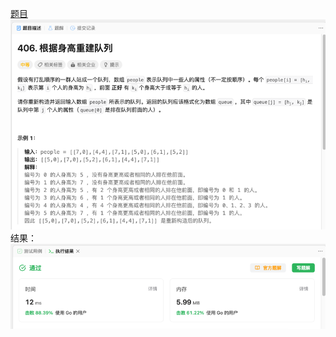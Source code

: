 [题目](https://leetcode.cn/problems/queue-reconstruction-by-height/description/)
![pic](img.png)
结果：
![pic](result.png)